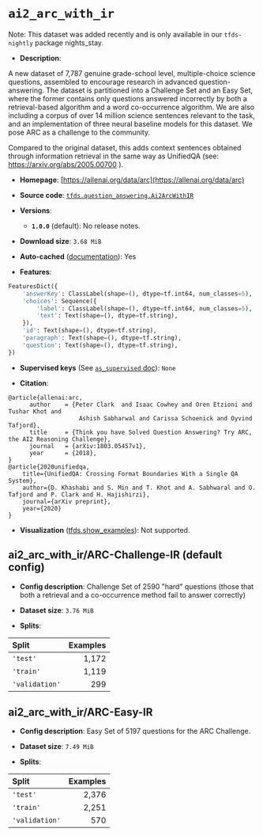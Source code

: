 <div itemscope itemtype="http://schema.org/Dataset">
  <div itemscope itemprop="includedInDataCatalog" itemtype="http://schema.org/DataCatalog">
    <meta itemprop="name" content="TensorFlow Datasets" />
  </div>

  <meta itemprop="name" content="ai2_arc_with_ir" />
  <meta itemprop="description" content="A new dataset of 7,787 genuine grade-school level, multiple-choice science&#10;questions, assembled to encourage research in advanced question-answering.&#10;The dataset is partitioned into a Challenge Set and an Easy Set, where the&#10;former contains only questions answered incorrectly by both a retrieval-based&#10;algorithm and a word co-occurrence algorithm. We are also including a corpus&#10;of over 14 million science sentences relevant to the task, and an&#10;implementation of three neural baseline models for this dataset.&#10;We pose ARC as a challenge to the community.&#10;&#10;Compared to the original dataset, this adds context sentences obtained through&#10;information retrieval in the same way as UnifiedQA (see:&#10;https://arxiv.org/abs/2005.00700 ).&#10;&#10;To use this dataset:&#10;&#10;```python&#10;import tensorflow_datasets as tfds&#10;&#10;ds = tfds.load(&#x27;ai2_arc_with_ir&#x27;, split=&#x27;train&#x27;)&#10;for ex in ds.take(4):&#10;  print(ex)&#10;```&#10;&#10;See [the guide](https://www.tensorflow.org/datasets/overview) for more&#10;informations on [tensorflow_datasets](https://www.tensorflow.org/datasets).&#10;&#10;" />
  <meta itemprop="url" content="https://www.tensorflow.org/datasets/catalog/ai2_arc_with_ir" />
  <meta itemprop="sameAs" content="https://allenai.org/data/arc" />
  <meta itemprop="citation" content="@article{allenai:arc,&#10;      author    = {Peter Clark  and Isaac Cowhey and Oren Etzioni and Tushar Khot and&#10;                    Ashish Sabharwal and Carissa Schoenick and Oyvind Tafjord},&#10;      title     = {Think you have Solved Question Answering? Try ARC, the AI2 Reasoning Challenge},&#10;      journal   = {arXiv:1803.05457v1},&#10;      year      = {2018},&#10;}&#10;@article{2020unifiedqa,&#10;    title={UnifiedQA: Crossing Format Boundaries With a Single QA System},&#10;    author={D. Khashabi and S. Min and T. Khot and A. Sabhwaral and O. Tafjord and P. Clark and H. Hajishirzi},&#10;    journal={arXiv preprint},&#10;    year={2020}&#10;}" />
</div>

# `ai2_arc_with_ir`

Note: This dataset was added recently and is only available in our
`tfds-nightly` package
<span class="material-icons" title="Available only in the tfds-nightly package">nights_stay</span>.

*   **Description**:

A new dataset of 7,787 genuine grade-school level, multiple-choice science
questions, assembled to encourage research in advanced question-answering. The
dataset is partitioned into a Challenge Set and an Easy Set, where the former
contains only questions answered incorrectly by both a retrieval-based algorithm
and a word co-occurrence algorithm. We are also including a corpus of over 14
million science sentences relevant to the task, and an implementation of three
neural baseline models for this dataset. We pose ARC as a challenge to the
community.

Compared to the original dataset, this adds context sentences obtained through
information retrieval in the same way as UnifiedQA (see:
https://arxiv.org/abs/2005.00700 ).

*   **Homepage**: [https://allenai.org/data/arc](https://allenai.org/data/arc)

*   **Source code**:
    [`tfds.question_answering.Ai2ArcWithIR`](https://github.com/tensorflow/datasets/tree/master/tensorflow_datasets/question_answering/ai2_arc_with_ir.py)

*   **Versions**:

    *   **`1.0.0`** (default): No release notes.

*   **Download size**: `3.68 MiB`

*   **Auto-cached**
    ([documentation](https://www.tensorflow.org/datasets/performances#auto-caching)):
    Yes

*   **Features**:

```python
FeaturesDict({
    'answerKey': ClassLabel(shape=(), dtype=tf.int64, num_classes=5),
    'choices': Sequence({
        'label': ClassLabel(shape=(), dtype=tf.int64, num_classes=5),
        'text': Text(shape=(), dtype=tf.string),
    }),
    'id': Text(shape=(), dtype=tf.string),
    'paragraph': Text(shape=(), dtype=tf.string),
    'question': Text(shape=(), dtype=tf.string),
})
```

*   **Supervised keys** (See
    [`as_supervised` doc](https://www.tensorflow.org/datasets/api_docs/python/tfds/load#args)):
    `None`

*   **Citation**:

```
@article{allenai:arc,
      author    = {Peter Clark  and Isaac Cowhey and Oren Etzioni and Tushar Khot and
                    Ashish Sabharwal and Carissa Schoenick and Oyvind Tafjord},
      title     = {Think you have Solved Question Answering? Try ARC, the AI2 Reasoning Challenge},
      journal   = {arXiv:1803.05457v1},
      year      = {2018},
}
@article{2020unifiedqa,
    title={UnifiedQA: Crossing Format Boundaries With a Single QA System},
    author={D. Khashabi and S. Min and T. Khot and A. Sabhwaral and O. Tafjord and P. Clark and H. Hajishirzi},
    journal={arXiv preprint},
    year={2020}
}
```

*   **Visualization**
    ([tfds.show_examples](https://www.tensorflow.org/datasets/api_docs/python/tfds/visualization/show_examples)):
    Not supported.

## ai2_arc_with_ir/ARC-Challenge-IR (default config)

*   **Config description**: Challenge Set of 2590 "hard" questions (those that
    both a retrieval and a co-occurrence method fail to answer correctly)

*   **Dataset size**: `3.76 MiB`

*   **Splits**:

Split          | Examples
:------------- | -------:
`'test'`       | 1,172
`'train'`      | 1,119
`'validation'` | 299

## ai2_arc_with_ir/ARC-Easy-IR

*   **Config description**: Easy Set of 5197 questions for the ARC Challenge.

*   **Dataset size**: `7.49 MiB`

*   **Splits**:

Split          | Examples
:------------- | -------:
`'test'`       | 2,376
`'train'`      | 2,251
`'validation'` | 570
